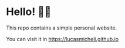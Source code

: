 # Hello! 👋🏻

This repo contains a simple personal website.

You can visit it in https://lucasmicheli.github.io
